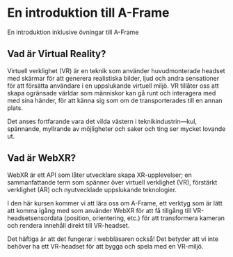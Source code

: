 # En introduktion till A-Frame
En introduktion inklusive övningar till A-Frame


## Vad är Virtual Reality?

Virtuell verklighet (VR) är en teknik som använder huvudmonterade headset med skärmar för att generera realistiska bilder, ljud och andra sensationer för att försätta användare i en uppslukande virtuell miljö. VR tillåter oss att skapa ogränsade världar som människor kan gå runt och interagera med med sina händer, för att känna sig som om de transporterades till en annan plats.

Det anses fortfarande vara det vilda västern i teknikindustrin⁠—kul, spännande, myllrande av möjligheter och saker och ting ser mycket lovande ut.

## Vad är WebXR?

WebXR är ett API som låter utvecklare skapa XR-upplevelser; en sammanfattande term som spänner över virtuell verklighet (VR), förstärkt verklighet (AR) och nyutvecklade uppslukande teknologier.

I den här kursen kommer vi att lära oss om A-Frame, ett verktyg som är lätt att komma igång med som använder WebXR för att få tillgång till VR-headsetsensordata (position, orientering, etc.) för att transformera kameran och rendera innehåll direkt till VR-headset.

Det häftiga är att det fungerar i webbläsaren också! Det betyder att vi inte behöver ha ett VR-headset för att bygga och spela med en VR-miljö.
